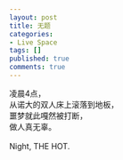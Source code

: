 ```yaml
---
layout: post
title: 无题
categories:
- Live Space
tags: []
published: true
comments: true
---
```

<p><div>凌晨4点，<br />从诺大的双人床上滚落到地板，<br />噩梦就此嘎然被打断，<br />做人真无辜。<br /><br />Night, THE HOT.</div></p>
